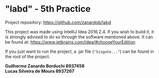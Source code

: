 # "labd" - 5th Practice
Project repository: https://github.com/zanardob/labd

This project was made using IntelliJ Idea 2016.2.4.
If you wish to build it, it is strongly advised to do so through the software mentioned above.
It can be found at: https://www.jetbrains.com/idea/#chooseYourEdition

If you just want to run the project, a .jar file (`"Sisgate..."`) can be found in the root of the project.

**Guilherme Zanardo Borduchi	8937458**  
**Lucas Silveira de Moura		8937267**
